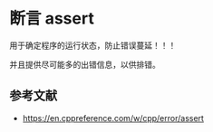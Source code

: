# 断言 assert

用于确定程序的运行状态，防止错误蔓延！！！

并且提供尽可能多的出错信息，以供排错。

## 参考文献

- <https://en.cppreference.com/w/cpp/error/assert>